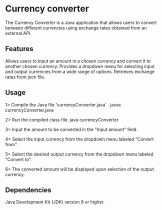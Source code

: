 # Currency converter
The Currency Converter is a Java application that allows users to convert between different currencies using exchange rates obtained from an external API.

## Features
Allows users to input an amount in a chosen currency and convert it to another chosen currency.
Provides a dropdown menu for selecting input and output currencies from a wide range of options.
Retrieves exchange rates from json file.

## Usage
1> Compile the Java file 'currencyConverter.java' .
  javac currencyConverter.java

2> Run the compiled class file.
  java currencyConverter
  
3> Input the amount to be converted in the "Input amount" field.

4> Select the input currency from the dropdown menu labeled "Convert from".

5> Select the desired output currency from the dropdown menu labeled "Convert to".

6> The converted amount will be displayed upon selection of the output currency.

## Dependencies
Java Development Kit (JDK) version 8 or higher.

